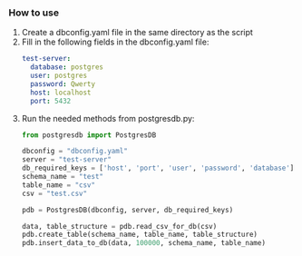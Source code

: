 ### How to use
1) Create a dbconfig.yaml file in the same directory as the script
2) Fill in the following fields in the dbconfig.yaml file:
    ```yaml
    test-server:
      database: postgres
      user: postgres
      password: Qwerty
      host: localhost
      port: 5432
    ```
3) Run the needed methods from postgresdb.py:
    ```python
    from postgresdb import PostgresDB

    dbconfig = "dbconfig.yaml"
    server = "test-server"
    db_required_keys = ['host', 'port', 'user', 'password', 'database']
    schema_name = "test"
    table_name = "csv"
    csv = "test.csv"

    pdb = PostgresDB(dbconfig, server, db_required_keys)

    data, table_structure = pdb.read_csv_for_db(csv)
    pdb.create_table(schema_name, table_name, table_structure)
    pdb.insert_data_to_db(data, 100000, schema_name, table_name)
    ```